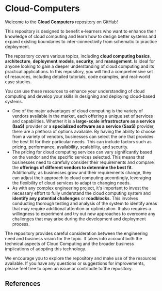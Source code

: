 # Cloud-Computers

Welcome to the **Cloud Computers** repository on GitHub!

This repository is designed to benefit e-learners who want to enhance their knowledge of cloud computing and learn how to design better systems and expand existing boundaries to inter-connectivity from schematic to practice deployment.

The repository covers various topics, including **cloud computing basics**, **architecture**, **deployment models**, **security**, and **management**. Is ideal for anyone looking to gain a deeper understanding of cloud computing and its practical applications. In this repository, you will find a comprehensive set of resources, including detailed tutorials, code examples, and real-world case studies.

You can use these resources to enhance your understanding of cloud computing and develop your skills in designing and deploying cloud-based systems.

* One of the major advantages of cloud computing is the variety of vendors available in the market, each offering a unique set of services and capabilities. Whether it is a **large-scale infrastructure as a service (IaaS)** provider or a **specialized software as a service (SaaS)** provider, there are a plethora of options available. By having the ability to choose from a variety of vendors, businesses can select the one that provides the best fit for their particular needs. This can include factors such as pricing, performance, availability, scalability, and security.
* The pricing for cloud computing services can vary significantly based on the vendor and the specific services selected. This means that businesses need to carefully consider their requirements and compare the **offerings of different vendors to determine the best fit**. Additionally, as businesses grow and their requirements change, they can adjust their approach to cloud computing accordingly, leveraging the flexibility of cloud services to adapt to changing needs.
* As with any complex engineering project, it's important to invest the necessary effort to fully understand the cloud computing system and **identify any potential challenges** or **roadblocks**. This involves conducting thorough testing and analysis of the system to identify areas that may require additional attention or optimization. It also requires a willingness to experiment and try out new approaches to overcome any challenges that may arise during the development and deployment process.

The repository provides careful consideration between the engineering need and business vision for the topic. It takes into account both the technical aspects of Cloud Computing and the broader business implications of adopting this technology.

We encourage you to explore the repository and make use of the resources available. If you have any questions or suggestions for improvements, please feel free to open an issue or contribute to the repository.

## References

